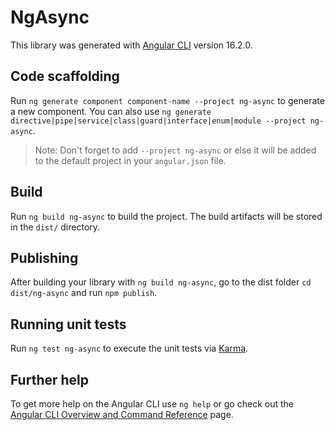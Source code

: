 # NgAsync

This library was generated with [Angular CLI](https://github.com/angular/angular-cli) version 16.2.0.

## Code scaffolding

Run `ng generate component component-name --project ng-async` to generate a new component. You can also use `ng generate directive|pipe|service|class|guard|interface|enum|module --project ng-async`.

> Note: Don't forget to add `--project ng-async` or else it will be added to the default project in your `angular.json` file.

## Build

Run `ng build ng-async` to build the project. The build artifacts will be stored in the `dist/` directory.

## Publishing

After building your library with `ng build ng-async`, go to the dist folder `cd dist/ng-async` and run `npm publish`.

## Running unit tests

Run `ng test ng-async` to execute the unit tests via [Karma](https://karma-runner.github.io).

## Further help

To get more help on the Angular CLI use `ng help` or go check out the [Angular CLI Overview and Command Reference](https://angular.io/cli) page.
